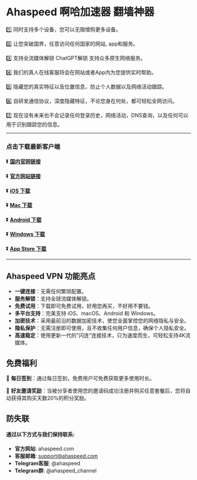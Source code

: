 # Ahaspeed 啊哈加速器 翻墙神器
1️⃣ 同时支持多个设备，您可以无限增购更多设备。

2️⃣ 让您突破国界，任意访问任何国家的网站, app和服务。

3️⃣ 支持全流媒体解锁 ChatGPT解锁 支持众多原生网络服务。

4️⃣ 我们的真人在线客服将会在网站或者App内为您提供实时帮助。

5️⃣ 隐藏您的真实特征以及位置信息，防止个人数据以及网络活动跟踪。

6️⃣ 自研发通信协议，深度隐藏特征，不论您身在何处，都可轻松全网访问。

7️⃣ 现在没有未来也不会记录任何登录历史，网络活动，DNS查询，以及任何可以用于识别跟踪您的信息。

---
### 点击下载最新客户端
#### :arrow_double_down: [国内官网链接](https://wtcn2.jsq888.com/)
#### :arrow_double_down: [官方网站链接](https://www.ahaspeed.com/zh-hans)
#### :arrow_double_down: [iOS 下载](https://l.ahajsq.com/d/ios)
#### :arrow_double_down: [Mac 下载](https://www.ahaspeed.com/d/ahaspeed_mac.pkg)
#### :arrow_double_down: [Android 下载](https://www.ahaspeed.com/d/ahaspeed_android.apk)
#### :arrow_double_down: [Windows 下载](https://www.ahaspeed.com/d/ahaspeed_win.exe)
#### :arrow_double_down: [App Store 下载](https://apps.apple.com/ca/app/ahaspeed/id1638643960)




---

## Ahaspeed VPN 功能亮点

- **一键连接**：无需任何繁琐配置。
- **服务解锁**：支持全球流媒体解锁。
- **免费试用**：下载即可免费试用，好用您再买，不好用不要钱。
- **多平台支持**：完美支持 iOS、macOS、Android 和 Windows。
- **加密技术**：采用最前沿的数据加密技术，使您全面掌控您的网络隐私与安全。
- **隐私保护**：无需注册即可使用，且不收集任何用户信息，确保个人隐私安全。
- **高速稳定**：使用更新一代的”闪连“连接技术，只为速度而生，可轻松支持4K流媒体。


## 免费福利
🎁 **每日签到**：通过每日签到，免费用户可免费获取更多使用时长。

🎁 **好友邀请奖励**：当被分享者使用您的邀请码成功注册并购买任意套餐后，您将自动获得其购买天数20%的积分奖励。



## 防失联
#### 通过以下方式与我们保持联系:

- **官方网站**: ahaspeed.com
- **客服邮箱**: support@ahaspeed.com
- **Telegram客服**: @ahaspeed
- **Telegram群**: @ahaspeed_channel

